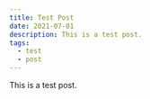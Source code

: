 ```yaml
---
title: Test Post
date: 2021-07-01
description: This is a test post.
tags:
  - test
  - post
---
```


This is a test post.
